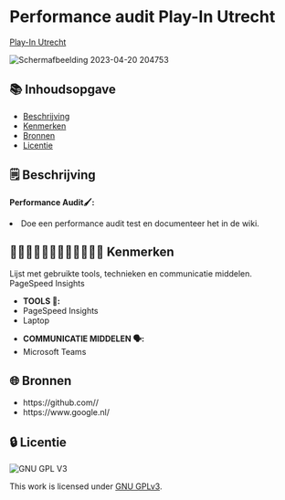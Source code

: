 
# Performance audit Play-In Utrecht

[Play-In Utrecht](https://play-inutrecht.nl/?utm_source=GMBlisting&utm_medium=organic)


![Schermafbeelding 2023-04-20 204753](https://user-images.githubusercontent.com/112856683/233575148-facfa8ae-4309-4a00-8a76-d8bcefab996a.png)


## 📚 Inhoudsopgave

* [Beschrijving](#beschrijving)
* [Kenmerken](#kenmerken)
* [Bronnen](#bronnen)
* [Licentie](#licentie)

## 🗒️ Beschrijving
<strong>Performance Audit🖌️:</strong>

<li>Doe een performance audit test en documenteer het in de wiki.</li>
</ul>

## 👩🏼‍💻👩🏾‍💻👨🏻‍💻👨🏼‍💻 Kenmerken

Lijst met gebruikte tools, technieken en communicatie middelen.
PageSpeed Insights

<ul>
<li><strong>TOOLS 🧰:</strong></li>
<li>PageSpeed Insights</li>
<li>Laptop</li>
</ul>


<ul>
<li><strong>COMMUNICATIE MIDDELEN 🗣️:</strong></li>
<li>Microsoft Teams</li>
</ul>


## 🌐 Bronnen

<ul>

<li>https://github.com//</li>

<li>https://www.google.nl/</li>

</ul>



## 🔒 Licentie

![GNU GPL V3](https://www.gnu.org/graphics/gplv3-127x51.png)

This work is licensed under [GNU GPLv3](./LICENSE).
